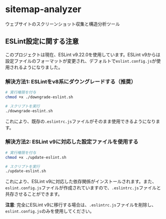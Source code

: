 # sitemap-analyzer

ウェブサイトのスクリーンショット収集と構造分析ツール

## ESLint設定に関する注意

このプロジェクトは現在、ESLint v9.22.0を使用しています。ESLint v9からは設定ファイルのフォーマットが変更され、デフォルトで`eslint.config.js`が使用されるようになりました。

### 解決方法1: ESLintをv8系にダウングレードする（推奨）

```bash
# 実行権限を付与
chmod +x ./downgrade-eslint.sh

# スクリプトを実行
./downgrade-eslint.sh
```

これにより、既存の`.eslintrc.js`ファイルがそのまま使用できるようになります。

### 解決方法2: ESLint v9に対応した設定ファイルを使用する

```bash
# 実行権限を付与
chmod +x ./update-eslint.sh

# スクリプトを実行
./update-eslint.sh
```

これにより、ESLint v9に対応した依存関係がインストールされます。また、`eslint.config.js`ファイルが作成されていますので、`.eslintrc.js`ファイルと共存させることができます。

**注意**: 完全にESLint v9に移行する場合は、`.eslintrc.js`ファイルを削除し、`eslint.config.js`のみを使用してください。
